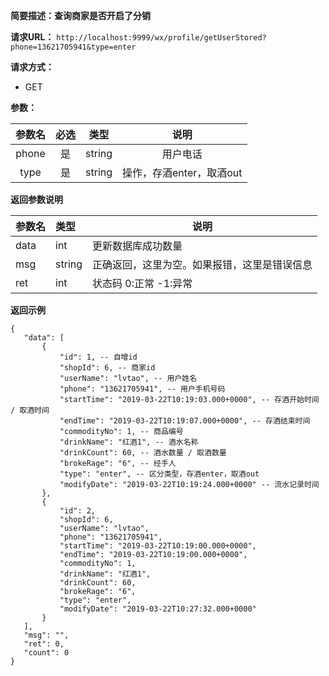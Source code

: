 **简要描述：查询商家是否开启了分销** 

**请求URL：** 
` http://localhost:9999/wx/profile/getUserStored?phone=13621705941&type=enter `

**请求方式：**
- GET

**参数：** 

| 参数名 | 必选 | 类型 | 说明 |
| :----: | :----: | :----: |  :----: |
| phone | 是 | string | 用户电话 |
| type | 是 | string | 操作，存酒enter，取酒out |


 **返回参数说明** 
 
|参数名|类型|说明|
|:-----  |:-----|----- |
|data| int|更新数据库成功数量|
|msg|string|正确返回，这里为空。如果报错，这里是错误信息|
|ret|int|状态码 0:正常  -1:异常|


 **返回示例**
 ``` 
{
    "data": [
        {
            "id": 1, -- 自增id
            "shopId": 6, -- 商家id
            "userName": "lvtao", -- 用户姓名
            "phone": "13621705941", -- 用户手机号码
            "startTime": "2019-03-22T10:19:03.000+0000", -- 存酒开始时间 / 取酒时间
            "endTime": "2019-03-22T10:19:07.000+0000", -- 存酒结束时间
            "commodityNo": 1, -- 商品编号
            "drinkName": "红酒1", -- 酒水名称
            "drinkCount": 60, -- 酒水数量 / 取酒数量
            "brokeRage": "6", -- 经手人
            "type": "enter", -- 区分类型，存酒enter，取酒out
            "modifyDate": "2019-03-22T10:19:24.000+0000" -- 流水记录时间
        },
        {
            "id": 2,
            "shopId": 6,
            "userName": "lvtao",
            "phone": "13621705941",
            "startTime": "2019-03-22T10:19:00.000+0000",
            "endTime": "2019-03-22T10:19:00.000+0000",
            "commodityNo": 1,
            "drinkName": "红酒1",
            "drinkCount": 60,
            "brokeRage": "6",
            "type": "enter",
            "modifyDate": "2019-03-22T10:27:32.000+0000"
        }
    ],
    "msg": "",
    "ret": 0,
    "count": 0
}
``` 